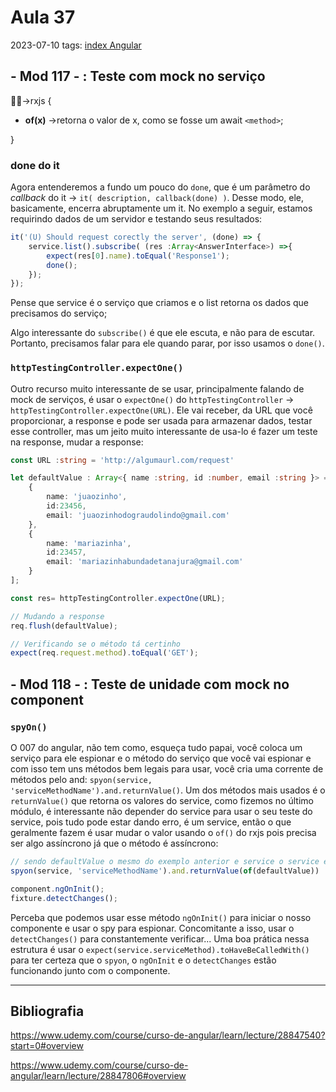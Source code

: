 # Aula 37
2023-07-10
tags: [index Angular](../index%20Angular.md)

## - Mod 117 - : Teste com mock no serviço

🏴‍☠→rxjs {

 * **of(x)** →retorna o valor de x, como se fosse um await `<method>`;

}

### done do it

Agora entenderemos a fundo um pouco do `done`, que é um parâmetro do *callback* do it → `it( description, callback(done) )`. Desse modo, ele, basicamente, encerra abruptamente um it. No exemplo a seguir, estamos requirindo dados de um servidor e testando seus resultados:

~~~ts
it('(U) Should request corectly the server', (done) => {
	service.list().subscribe( (res :Array<AnswerInterface>) =>{
		expect(res[0].name).toEqual('Response1');
		done();
	});
});
~~~

Pense que service é o serviço que criamos e o list retorna os dados que precisamos do serviço;

Algo interessante do `subscribe()` é que ele escuta, e não para de escutar. Portanto, precisamos falar para ele quando parar, por isso usamos o `done()`.

### `httpTestingController.expectOne()`

Outro recurso muito interessante de se usar, principalmente falando de mock de serviços, é usar o `expectOne()` do `httpTestingController` → `httpTestingController.expectOne(URL)`. Ele vai receber, da URL que você proporcionar, a response e pode ser usada para armazenar dados, testar esse controller, mas um jeito muito interessante de usa-lo é fazer um teste na response, mudar a response:

~~~ts
const URL :string = 'http://algumaurl.com/request'

let defaultValue : Array<{ name :string, id :number, email :string }> = [ 
	{ 
		name: 'juaozinho', 
		id:23456, 
		email: 'juaozinhodograudolindo@gmail.com' 
	},
	{ 
		name: 'mariazinha', 
		id:23457, 
		email: 'mariazinhabundadetanajura@gmail.com' 
	} 
];

const res= httpTestingController.expectOne(URL);

// Mudando a response
req.flush(defaultValue);

// Verificando se o método tá certinho
expect(req.request.method).toEqual('GET');
~~~

## - Mod 118 - : Teste de unidade com mock no component

### `spyOn()`

O 007 do angular, não tem como, esqueça tudo papai, você coloca um serviço para ele espionar e o método do serviço que você vai espionar e com isso tem uns métodos bem legais para usar, você cria uma corrente de métodos pelo and: `spyon(service, 'serviceMethodName').and.returnValue()`.
Um dos métodos mais usados é o `returnValue()` que retorna os valores do service, como fizemos no último módulo, é interessante não depender do service para usar o seu teste do service, pois tudo pode estar dando erro, é um service, então o que geralmente fazem é usar mudar o valor usando o `of()` do rxjs pois precisa ser algo assíncrono já que o método é assíncrono:

~~~ts
// sendo defaultValue o mesmo do exemplo anterior e service o service em questão
spyon(service, 'serviceMethodName').and.returnValue(of(defaultValue))

component.ngOnInit();
fixture.detectChanges();
~~~ 

Perceba que podemos usar esse método `ngOnInit()` para iniciar o nosso componente e usar o spy para espionar. Concomitante a isso, usar o `detectChanges()` para constantemente verificar... 
Uma boa prática nessa estrutura é usar o `expect(service.serviceMethod).toHaveBeCalledWith()` para ter certeza que o `spyon`, o `ngOnInit` e o `detectChanges` estão funcionando junto com o componente.



-----------------------------------------------
## Bibliografia

https://www.udemy.com/course/curso-de-angular/learn/lecture/28847540?start=0#overview

https://www.udemy.com/course/curso-de-angular/learn/lecture/28847806#overview
